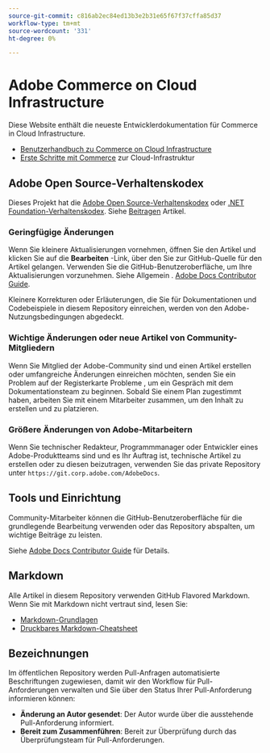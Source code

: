 ```yaml
---
source-git-commit: c816ab2ec84ed13b3e2b31e65f67f37cffa85d37
workflow-type: tm+mt
source-wordcount: '331'
ht-degree: 0%

---
```

# Adobe Commerce on Cloud Infrastructure

Diese Website enthält die neueste Entwicklerdokumentation für Commerce in Cloud Infrastructure.

- [Benutzerhandbuch zu Commerce on Cloud Infrastructure](https://experienceleague.adobe.com/docs/commerce-cloud-service/user-guide/overview.html)
- [Erste Schritte mit Commerce](https://experienceleague.adobe.com/docs/commerce-cloud-service/start/overview.html) zur Cloud-Infrastruktur

## Adobe Open Source-Verhaltenskodex

Dieses Projekt hat die [Adobe Open Source-Verhaltenskodex](code-of-conduct.md) oder [.NET Foundation-Verhaltenskodex](https://dotnetfoundation.org/about/policies/code-of-conduct).
Siehe [Beitragen](contributing.md) Artikel.

### Geringfügige Änderungen

Wenn Sie kleinere Aktualisierungen vornehmen, öffnen Sie den Artikel und klicken Sie auf die **Bearbeiten** -Link, über den Sie zur GitHub-Quelle für den Artikel gelangen. Verwenden Sie die GitHub-Benutzeroberfläche, um Ihre Aktualisierungen vorzunehmen. Siehe Allgemein . [Adobe Docs Contributor Guide](https://experienceleague.adobe.com/docs/contributor/contributor-guide/introduction.html).

Kleinere Korrekturen oder Erläuterungen, die Sie für Dokumentationen und Codebeispiele in diesem Repository einreichen, werden von den Adobe-Nutzungsbedingungen abgedeckt.

### Wichtige Änderungen oder neue Artikel von Community-Mitgliedern

Wenn Sie Mitglied der Adobe-Community sind und einen Artikel erstellen oder umfangreiche Änderungen einreichen möchten, senden Sie ein Problem auf der Registerkarte Probleme , um ein Gespräch mit dem Dokumentationsteam zu beginnen. Sobald Sie einem Plan zugestimmt haben, arbeiten Sie mit einem Mitarbeiter zusammen, um den Inhalt zu erstellen und zu platzieren.

### Größere Änderungen von Adobe-Mitarbeitern

Wenn Sie technischer Redakteur, Programmmanager oder Entwickler eines Adobe-Produktteams sind und es Ihr Auftrag ist, technische Artikel zu erstellen oder zu diesen beizutragen, verwenden Sie das private Repository unter `https://git.corp.adobe.com/AdobeDocs`.

## Tools und Einrichtung

Community-Mitarbeiter können die GitHub-Benutzeroberfläche für die grundlegende Bearbeitung verwenden oder das Repository abspalten, um wichtige Beiträge zu leisten.

Siehe [Adobe Docs Contributor Guide](https://experienceleague.adobe.com/docs/contributor/contributor-guide/introduction.html) für Details.

## Markdown

Alle Artikel in diesem Repository verwenden GitHub Flavored Markdown. Wenn Sie mit Markdown nicht vertraut sind, lesen Sie:

- [Markdown-Grundlagen](https://docs.github.com/en/get-started/writing-on-github/getting-started-with-writing-and-formatting-on-github/basic-writing-and-formatting-syntax)
- [Druckbares Markdown-Cheatsheet](https://docs.github.com/en/get-started/quickstart/git-cheatsheet)

## Bezeichnungen

Im öffentlichen Repository werden Pull-Anfragen automatisierte Beschriftungen zugewiesen, damit wir den Workflow für Pull-Anforderungen verwalten und Sie über den Status Ihrer Pull-Anforderung informieren können:

- **Änderung an Autor gesendet**: Der Autor wurde über die ausstehende Pull-Anforderung informiert.
- **Bereit zum Zusammenführen**: Bereit zur Überprüfung durch das Überprüfungsteam für Pull-Anforderungen.
